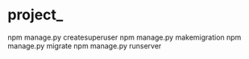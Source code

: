 # project_

npm manage.py createsuperuser
npm manage.py makemigration 
npm manage.py migrate
npm manage.py runserver
